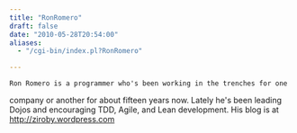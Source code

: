 ```yaml
---
title: "RonRomero"
draft: false
date: "2010-05-28T20:54:00"
aliases:
  - "/cgi-bin/index.pl?RonRomero"

---
```

    Ron Romero is a programmer who's been working in the trenches for one
company or another for about fifteen years now. Lately he's been leading
Dojos and encouraging TDD, Agile, and Lean development. His blog is at
<http://ziroby.wordpress.com>
